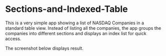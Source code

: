# Sections-and-Indexed-Table

This is a very simple app showing a list of NASDAQ Companies in a standard table view. 
Instead of listing all the companies, the app groups the companies into different sections and displays an index list for quick access. 

The screenshot below displays result.
